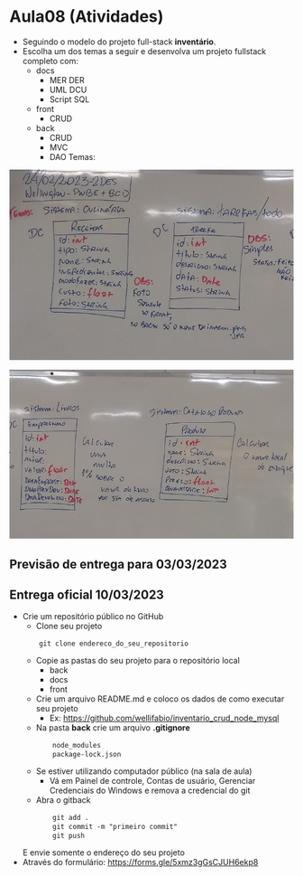 # Aula08 (Atividades)
- Seguindo o modelo do projeto full-stack **inventário**.
- Escolha um dos temas a seguir e desenvolva um projeto fullstack completo com:
    - docs
        - MER DER
        - UML DCU
        - Script SQL
    - front
        - CRUD
    - back
        - CRUD
        - MVC
        - DAO
Temas:

![](lousa2.jpg)

![](lousa3.png)

## Previsão de entrega para 03/03/2023
## Entrega oficial 10/03/2023
- Crie um repositório público no GitHub
    - Clone seu projeto
    ```git
        git clone endereco_do_seu_repositorio
    ```
    - Copie as pastas do seu projeto para o repositório local
        - back
        - docs
        - front
    - Crie um arquivo README.md e coloco os dados de como executar seu projeto
        - Ex: https://github.com/wellifabio/inventario_crud_node_mysql
    - Na pasta **back** crie um arquivo **.gitignore**
        ```
            node_modules
            package-lock.json
        ```
    - Se estiver utilizando computador público (na sala de aula)
        - Vá em Painel de controle, Contas de usuário, Gerenciar Credenciais do Windows e remova a credencial do git
    - Abra o gitback
        ```git
            git add .
            git commit -m "primeiro commit"
            git push
        ```
    E envie somente o endereço do seu projeto
- Através do formulário: https://forms.gle/5xmz3gGsCJUH6ekp8